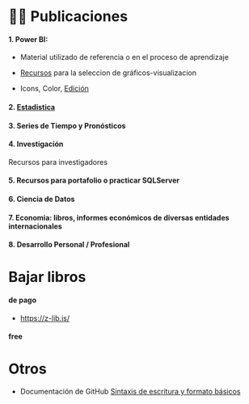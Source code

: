 # 👩‍💻 Publicaciones

#### 1. Power BI: 

+ Material utilizado de referencia o en el proceso de aprendizaje 

+ [Recursos](https://github.com/EvelynOr/Publicaciones/tree/main/1.%20De%20Power%20BI/Graficas) para la seleccion de gráficos-visualizacion 

+ Icons, Color, [Edición](https://github.com/EvelynOr/Publicaciones/tree/main/1.%20De%20Power%20BI/Icons%2C%20Stickers%2C%20Color%2C%20Otros)
  
#### 2. [Estadistica](https://github.com/EvelynOr/Publicaciones/tree/main/2.%20Estad%C3%ADstica)


#### 3. Series de Tiempo y Pronósticos


#### 4. Investigación

Recursos para investigadores 

#### 5. Recursos para portafolio o practicar SQLServer 

#### 6. Ciencia de Datos

#### 7. Economia: libros, informes económicos de diversas entidades internacionales   

#### 8. Desarrollo Personal / Profesional


# Bajar libros
####  de pago
- https://z-lib.is/

  
#### free 

# Otros

- Documentación de GitHub [Sintaxis de escritura y formato básicos](https://docs.github.com/es/get-started/writing-on-github/getting-started-with-writing-and-formatting-on-github/basic-writing-and-formatting-syntax#supported-color-models)
  

